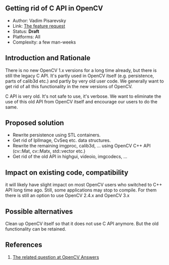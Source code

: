 ## Getting rid of C API in OpenCV

* Author: Vadim Pisarevsky
* Link: [The feature request](https://github.com/opencv/opencv/issues/11000)
* Status: **Draft**
* Platforms: All
* Complexity: a few man-weeks

## Introduction and Rationale

There is no new OpenCV 1.x versions for a long time already, but there is still the legacy C API. It's partly used in OpenCV itself (e.g. persistence, parts of calib3d etc.) and partly by very old user code. We generally want to get rid of all this functionality in the new versions of OpenCV.

C API is very old. It's not safe to use, it's verbose. We want to eliminate the use of this old API from OpenCV itself and encourage our users to do the same.

## Proposed solution

* Rewrite persistence using STL containers.
* Get rid of IplImage, CvSeq etc. data structures.
* Rewrite the remaining imgproc, calib3d, ... using OpenCV C++ API (cv::Mat, cv::Matx, std::vector etc.)
* Get rid of the old API in highgui, videoio, imgcodecs, ...

## Impact on existing code, compatibility

it will likely have slight impact on most OpenCV users who switched to C++ API long time ago. Still, some applications may stop to compile. For them there is still an option to use OpenCV 2.4.x and OpenCV 3.x 

## Possible alternatives

Clean up OpenCV itself so that it does not use C API anymore. But the old functionality can be retained.

## References

1. [The related question at OpenCV Answers](http://answers.opencv.org/question/17546/opencv-will-drop-c-api-support-soon/)